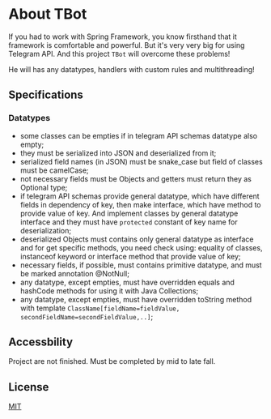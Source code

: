 # About TBot

If you had to work with Spring Framework, you know firsthand that it framework is comfortable and powerful. But it's very very big for using Telegram API. And this project `TBot` will overcome these problems!

He will has any datatypes, handlers with custom rules and multithreading!

## Specifications

### Datatypes

  * some classes can be empties if in telegram API schemas datatype also empty;
  * they must be serialized into JSON and deserialized from it;
  * serialized field names (in JSON) must be snake_case but field of classes must be camelCase;
  * not necessary fields must be Objects and getters must return they as Optional type;
  * if telegram API schemas provide general datatype, which have different fields in dependency of key, then make interface, which have method to provide value of key. And implement classes by general datatype interface and they must have `protected` constant of key name for deserialization;
  * deserialized Objects must contains only general datatype as interface and for get specific methods, you need check using: equality of classes, instanceof keyword or interface method that provide value of key;
  * necessary fields, if possible, must contains primitive datatype, and must be marked annotation @NotNull;
  * any datatype, except empties, must have overridden equals and hashCode methods for using it with Java Collections;
  * any datatype, except empties, must have overridden toString method with template `ClassName[fieldName=fieldValue, secondFieldName=secondFieldValue,..]`;

## Accessbility

Project are not finished. Must be completed by mid to late fall.

## License

  [MIT](https://github.com/JarKz/TBot/blob/main/LICENSE)
